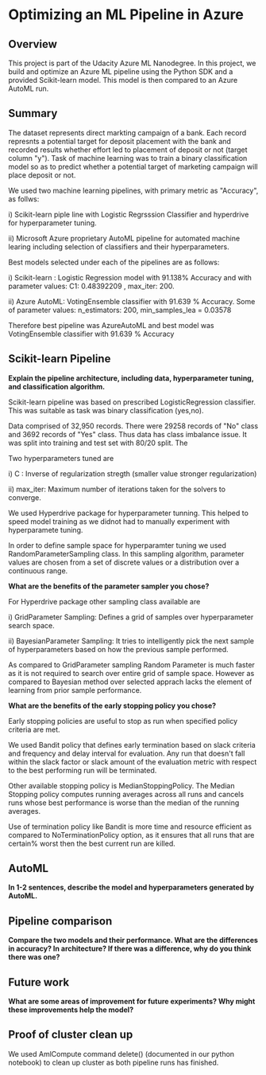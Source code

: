 # Optimizing an ML Pipeline in Azure

## Overview
This project is part of the Udacity Azure ML Nanodegree.
In this project, we build and optimize an Azure ML pipeline using the Python SDK and a provided Scikit-learn model.
This model is then compared to an Azure AutoML run.

## Summary
The dataset represents direct markting campaign of a bank. Each record represnts a potential target for deposit placement with the bank and recorded results whether effort led to placement of deposit or not (target column "y"). 
Task of machine learning was to train a binary classification model so as to predict whether a potential target of marketing campaign will place deposit or not. 

We used two machine learning pipelines, with primary metric as "Accuracy", as follws: 

i) Scikit-learn piple line with Logistic Regrsssion Classifier and hyperdrive for hyperparameter tuning.

ii) Microsoft Azure proprietary AutoML pipeline for automated machine learing including selection of classifiers and their hyperparameters.

Best models selected under each of the pipelines are as follows: 

i) Scikit-learn : Logistic Regression model with 91.138% Accuracy  and with parameter values: C1: 0.48392209 , max_iter: 200.

ii) Azure AutoML:   VotingEnsemble classifier  with 91.639 % Accuracy. Some of parameter values:  n_estimators: 200,  min_samples_lea = 0.03578                 

Therefore best pipeline was AzureAutoML and best model was VotingEnsemble classifier with 91.639 % Accuracy

## Scikit-learn Pipeline

**Explain the pipeline architecture, including data, hyperparameter tuning, and classification algorithm.**

Scikit-learn pipeline was based on prescribed LogisticRegression classifier. This was suitable as task was binary classification (yes,no). 

Data comprised of 32,950 records. There were 29258 records of "No" class and 3692 records of "Yes" class. Thus data has class imbalance issue.  It was split into training and test set with 80/20 split. The 

Two hyperparameters tuned are

i) C : Inverse of regularization stregth (smaller value stronger regularization)

ii) max_iter: Maximum number of iterations taken for the solvers to converge.

We used Hyperdrive package for hyperparameter tunning. This helped to speed model training as we didnot had to manually experiment with hyperparamete tuning. 

In order to define sample space for hyperparamter tuning we  used RandomParameterSampling class. In this sampling algorithm, parameter values are chosen from a set of discrete values or a distribution over a continuous range.

**What are the benefits of the parameter sampler you chose?**

For Hyperdrive package other sampling class available are 

i) GridParameter Sampling: Defines a grid of samples over hyperparameter search space.

ii) BayesianParameter Sampling: It tries to intelligently pick the next sample of hyperparameters based on how the previous sample performed. 

As compared to GridParameter sampling Random Parameter is much faster as it is not required to search over entire grid of sample space. However as compared to Bayesian method over selected apprach lacks the element of learning from prior sample performance.

**What are the benefits of the early stopping policy you chose?**

Early stopping policies are useful to stop as run when specified policy criteria are met.

We used Bandit policy that defines early termination based on slack criteria and frequency and delay interval for evaluation. Any run that doesn't fall within the slack factor or slack amount of the evaluation metric with respect to the best performing run will be terminated.

Other available stopping policy is MedianStoppingPolicy. The Median Stopping policy computes running averages across all runs and cancels runs whose best performance is worse than the median of the running averages.

Use of termination policy like Bandit is more time and resource efficient as compared to NoTerminationPolicy option, as it ensures that all runs that are certain% worst then the best current run are killed. 


## AutoML
**In 1-2 sentences, describe the model and hyperparameters generated by AutoML.**

## Pipeline comparison
**Compare the two models and their performance. What are the differences in accuracy? In architecture? If there was a difference, why do you think there was one?**

## Future work
**What are some areas of improvement for future experiments? Why might these improvements help the model?**

## Proof of cluster clean up
We used AmlCompute command delete() (documented in our python notebook) to clean up cluster as both pipeline runs has finished.
